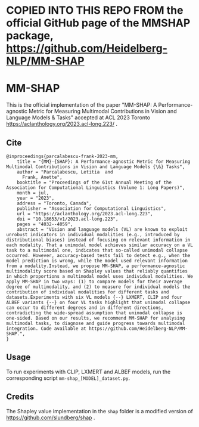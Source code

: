 

# COPIED INTO THIS REPO FROM the official GitHub page of the MMSHAP package, https://github.com/Heidelberg-NLP/MM-SHAP


# MM-SHAP

This is the official implementation of the paper "MM-SHAP: A Performance-agnostic Metric for Measuring Multimodal Contributions in Vision and Language Models & Tasks" accepted at ACL 2023 Toronto https://aclanthology.org/2023.acl-long.223/ .

## Cite
```
@inproceedings{parcalabescu-frank-2023-mm,
    title = "{MM}-{SHAP}: A Performance-agnostic Metric for Measuring Multimodal Contributions in Vision and Language Models {\&} Tasks",
    author = "Parcalabescu, Letitia  and
      Frank, Anette",
    booktitle = "Proceedings of the 61st Annual Meeting of the Association for Computational Linguistics (Volume 1: Long Papers)",
    month = jul,
    year = "2023",
    address = "Toronto, Canada",
    publisher = "Association for Computational Linguistics",
    url = "https://aclanthology.org/2023.acl-long.223",
    doi = "10.18653/v1/2023.acl-long.223",
    pages = "4032--4059",
    abstract = "Vision and language models (VL) are known to exploit unrobust indicators in individual modalities (e.g., introduced by distributional biases) instead of focusing on relevant information in each modality. That a unimodal model achieves similar accuracy on a VL task to a multimodal one, indicates that so-called unimodal collapse occurred. However, accuracy-based tests fail to detect e.g., when the model prediction is wrong, while the model used relevant information from a modality.Instead, we propose MM-SHAP, a performance-agnostic multimodality score based on Shapley values that reliably quantifies in which proportions a multimodal model uses individual modalities. We apply MM-SHAP in two ways: (1) to compare models for their average degree of multimodality, and (2) to measure for individual models the contribution of individual modalities for different tasks and datasets.Experiments with six VL models {--} LXMERT, CLIP and four ALBEF variants {--} on four VL tasks highlight that unimodal collapse can occur to different degrees and in different directions, contradicting the wide-spread assumption that unimodal collapse is one-sided. Based on our results, we recommend MM-SHAP for analysing multimodal tasks, to diagnose and guide progress towards multimodal integration. Code available at https://github.com/Heidelberg-NLP/MM-SHAP.",
}
```

## Usage
To run experiments with CLIP, LXMERT and ALBEF models, run the corresponding script `mm-shap_[MODEL]_dataset.py`.

## Credits
The Shapley value implementation in the `shap` folder is a modified version of https://github.com/slundberg/shap .
